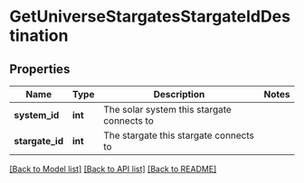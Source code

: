 # GetUniverseStargatesStargateIdDestination

## Properties
Name | Type | Description | Notes
------------ | ------------- | ------------- | -------------
**system_id** | **int** | The solar system this stargate connects to | 
**stargate_id** | **int** | The stargate this stargate connects to | 

[[Back to Model list]](../README.md#documentation-for-models) [[Back to API list]](../README.md#documentation-for-api-endpoints) [[Back to README]](../README.md)


